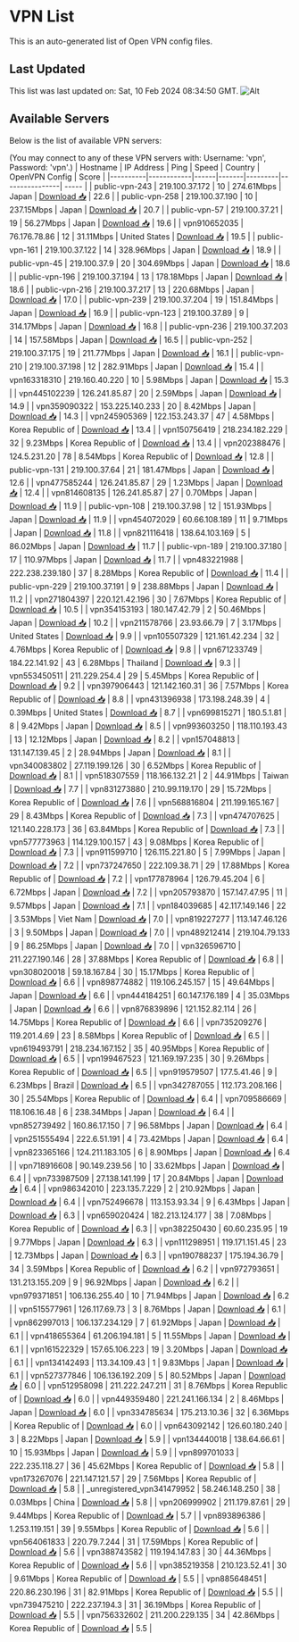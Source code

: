 # VPN List

This is an auto-generated list of Open VPN config files.

## Last Updated

This list was last updated on: Sat, 10 Feb 2024 08:34:50 GMT.
![Alt](https://repobeats.axiom.co/api/embed/186b98318ef1479477931607c1ad7d823f12451f.svg "Repobeats analytics image")

## Available Servers

Below is the list of available VPN servers:

(You may connect to any of these VPN servers with: Username: 'vpn', Password: 'vpn'.)
| Hostname | IP Address | Ping | Speed | Country | OpenVPN Config | Score |
|----------|------------|------|-------|---------|----------------| ----- |
| public-vpn-243 | 219.100.37.172 | 10 | 274.61Mbps | Japan | [Download 📥](./configs/server_0_JP.ovpn) | 22.6 |
| public-vpn-258 | 219.100.37.190 | 10 | 237.15Mbps | Japan | [Download 📥](./configs/server_1_JP.ovpn) | 20.7 |
| public-vpn-57 | 219.100.37.21 | 19 | 56.27Mbps | Japan | [Download 📥](./configs/server_2_JP.ovpn) | 19.6 |
| vpn910652035 | 76.176.78.86 | 12 | 31.11Mbps | United States | [Download 📥](./configs/server_3_US.ovpn) | 19.5 |
| public-vpn-161 | 219.100.37.122 | 14 | 328.96Mbps | Japan | [Download 📥](./configs/server_4_JP.ovpn) | 18.9 |
| public-vpn-45 | 219.100.37.9 | 20 | 304.69Mbps | Japan | [Download 📥](./configs/server_5_JP.ovpn) | 18.6 |
| public-vpn-196 | 219.100.37.194 | 13 | 178.18Mbps | Japan | [Download 📥](./configs/server_6_JP.ovpn) | 18.6 |
| public-vpn-216 | 219.100.37.217 | 13 | 220.68Mbps | Japan | [Download 📥](./configs/server_7_JP.ovpn) | 17.0 |
| public-vpn-239 | 219.100.37.204 | 19 | 151.84Mbps | Japan | [Download 📥](./configs/server_8_JP.ovpn) | 16.9 |
| public-vpn-123 | 219.100.37.89 | 9 | 314.17Mbps | Japan | [Download 📥](./configs/server_9_JP.ovpn) | 16.8 |
| public-vpn-236 | 219.100.37.203 | 14 | 157.58Mbps | Japan | [Download 📥](./configs/server_10_JP.ovpn) | 16.5 |
| public-vpn-252 | 219.100.37.175 | 19 | 211.77Mbps | Japan | [Download 📥](./configs/server_11_JP.ovpn) | 16.1 |
| public-vpn-210 | 219.100.37.198 | 12 | 282.91Mbps | Japan | [Download 📥](./configs/server_12_JP.ovpn) | 15.4 |
| vpn163318310 | 219.160.40.220 | 10 | 5.98Mbps | Japan | [Download 📥](./configs/server_13_JP.ovpn) | 15.3 |
| vpn445102239 | 126.241.85.87 | 20 | 2.59Mbps | Japan | [Download 📥](./configs/server_14_JP.ovpn) | 14.9 |
| vpn359090322 | 153.225.140.233 | 20 | 8.42Mbps | Japan | [Download 📥](./configs/server_15_JP.ovpn) | 14.3 |
| vpn245905369 | 122.153.243.37 | 47 | 4.58Mbps | Korea Republic of | [Download 📥](./configs/server_16_KR.ovpn) | 13.4 |
| vpn150756419 | 218.234.182.229 | 32 | 9.23Mbps | Korea Republic of | [Download 📥](./configs/server_17_KR.ovpn) | 13.4 |
| vpn202388476 | 124.5.231.20 | 78 | 8.54Mbps | Korea Republic of | [Download 📥](./configs/server_18_KR.ovpn) | 12.8 |
| public-vpn-131 | 219.100.37.64 | 21 | 181.47Mbps | Japan | [Download 📥](./configs/server_19_JP.ovpn) | 12.6 |
| vpn477585244 | 126.241.85.87 | 29 | 1.23Mbps | Japan | [Download 📥](./configs/server_20_JP.ovpn) | 12.4 |
| vpn814608135 | 126.241.85.87 | 27 | 0.70Mbps | Japan | [Download 📥](./configs/server_21_JP.ovpn) | 11.9 |
| public-vpn-108 | 219.100.37.98 | 12 | 151.93Mbps | Japan | [Download 📥](./configs/server_22_JP.ovpn) | 11.9 |
| vpn454072029 | 60.66.108.189 | 11 | 9.71Mbps | Japan | [Download 📥](./configs/server_23_JP.ovpn) | 11.8 |
| vpn821116418 | 138.64.103.169 | 5 | 86.02Mbps | Japan | [Download 📥](./configs/server_24_JP.ovpn) | 11.7 |
| public-vpn-189 | 219.100.37.180 | 17 | 110.97Mbps | Japan | [Download 📥](./configs/server_25_JP.ovpn) | 11.7 |
| vpn483221988 | 222.238.239.180 | 37 | 8.28Mbps | Korea Republic of | [Download 📥](./configs/server_26_KR.ovpn) | 11.4 |
| public-vpn-229 | 219.100.37.191 | 9 | 238.88Mbps | Japan | [Download 📥](./configs/server_27_JP.ovpn) | 11.2 |
| vpn271804397 | 220.121.42.196 | 30 | 7.67Mbps | Korea Republic of | [Download 📥](./configs/server_28_KR.ovpn) | 10.5 |
| vpn354153193 | 180.147.42.79 | 2 | 50.46Mbps | Japan | [Download 📥](./configs/server_29_JP.ovpn) | 10.2 |
| vpn211578766 | 23.93.66.79 | 7 | 3.17Mbps | United States | [Download 📥](./configs/server_30_US.ovpn) | 9.9 |
| vpn105507329 | 121.161.42.234 | 32 | 4.76Mbps | Korea Republic of | [Download 📥](./configs/server_31_KR.ovpn) | 9.8 |
| vpn671233749 | 184.22.141.92 | 43 | 6.28Mbps | Thailand | [Download 📥](./configs/server_32_TH.ovpn) | 9.3 |
| vpn553450511 | 211.229.254.4 | 29 | 5.45Mbps | Korea Republic of | [Download 📥](./configs/server_33_KR.ovpn) | 9.2 |
| vpn397906443 | 121.142.160.31 | 36 | 7.57Mbps | Korea Republic of | [Download 📥](./configs/server_34_KR.ovpn) | 8.8 |
| vpn431396938 | 173.198.248.39 | 4 | 0.39Mbps | United States | [Download 📥](./configs/server_35_US.ovpn) | 8.7 |
| vpn699815271 | 180.5.1.81 | 8 | 9.42Mbps | Japan | [Download 📥](./configs/server_36_JP.ovpn) | 8.5 |
| vpn993603250 | 118.110.193.43 | 13 | 12.12Mbps | Japan | [Download 📥](./configs/server_37_JP.ovpn) | 8.2 |
| vpn157048813 | 131.147.139.45 | 2 | 28.94Mbps | Japan | [Download 📥](./configs/server_38_JP.ovpn) | 8.1 |
| vpn340083802 | 27.119.199.126 | 30 | 6.52Mbps | Korea Republic of | [Download 📥](./configs/server_39_KR.ovpn) | 8.1 |
| vpn518307559 | 118.166.132.21 | 2 | 44.91Mbps | Taiwan | [Download 📥](./configs/server_40_TW.ovpn) | 7.7 |
| vpn831273880 | 210.99.119.170 | 29 | 15.72Mbps | Korea Republic of | [Download 📥](./configs/server_41_KR.ovpn) | 7.6 |
| vpn568816804 | 211.199.165.167 | 29 | 8.43Mbps | Korea Republic of | [Download 📥](./configs/server_42_KR.ovpn) | 7.3 |
| vpn474707625 | 121.140.228.173 | 36 | 63.84Mbps | Korea Republic of | [Download 📥](./configs/server_43_KR.ovpn) | 7.3 |
| vpn577773963 | 114.129.100.157 | 43 | 9.08Mbps | Korea Republic of | [Download 📥](./configs/server_44_KR.ovpn) | 7.3 |
| vpn911599710 | 126.115.221.80 | 5 | 7.99Mbps | Japan | [Download 📥](./configs/server_45_JP.ovpn) | 7.2 |
| vpn737247650 | 222.109.38.71 | 29 | 17.88Mbps | Korea Republic of | [Download 📥](./configs/server_46_KR.ovpn) | 7.2 |
| vpn177878964 | 126.79.45.204 | 6 | 6.72Mbps | Japan | [Download 📥](./configs/server_47_JP.ovpn) | 7.2 |
| vpn205793870 | 157.147.47.95 | 11 | 9.57Mbps | Japan | [Download 📥](./configs/server_48_JP.ovpn) | 7.1 |
| vpn184039685 | 42.117.149.146 | 22 | 3.53Mbps | Viet Nam | [Download 📥](./configs/server_49_VN.ovpn) | 7.0 |
| vpn819227277 | 113.147.46.126 | 3 | 9.50Mbps | Japan | [Download 📥](./configs/server_50_JP.ovpn) | 7.0 |
| vpn489212414 | 219.104.79.133 | 9 | 86.25Mbps | Japan | [Download 📥](./configs/server_51_JP.ovpn) | 7.0 |
| vpn326596710 | 211.227.190.146 | 28 | 37.88Mbps | Korea Republic of | [Download 📥](./configs/server_52_KR.ovpn) | 6.8 |
| vpn308020018 | 59.18.167.84 | 30 | 15.17Mbps | Korea Republic of | [Download 📥](./configs/server_53_KR.ovpn) | 6.6 |
| vpn898774882 | 119.106.245.157 | 15 | 49.64Mbps | Japan | [Download 📥](./configs/server_54_JP.ovpn) | 6.6 |
| vpn444184251 | 60.147.176.189 | 4 | 35.03Mbps | Japan | [Download 📥](./configs/server_55_JP.ovpn) | 6.6 |
| vpn876839896 | 121.152.82.114 | 26 | 14.75Mbps | Korea Republic of | [Download 📥](./configs/server_56_KR.ovpn) | 6.6 |
| vpn735209276 | 119.201.4.69 | 23 | 8.58Mbps | Korea Republic of | [Download 📥](./configs/server_57_KR.ovpn) | 6.5 |
| vpn619493791 | 218.234.167.152 | 35 | 40.95Mbps | Korea Republic of | [Download 📥](./configs/server_58_KR.ovpn) | 6.5 |
| vpn199467523 | 121.169.197.235 | 30 | 9.26Mbps | Korea Republic of | [Download 📥](./configs/server_59_KR.ovpn) | 6.5 |
| vpn919579507 | 177.5.41.46 | 9 | 6.23Mbps | Brazil | [Download 📥](./configs/server_60_BR.ovpn) | 6.5 |
| vpn342787055 | 112.173.208.166 | 30 | 25.54Mbps | Korea Republic of | [Download 📥](./configs/server_61_KR.ovpn) | 6.4 |
| vpn709586669 | 118.106.16.48 | 6 | 238.34Mbps | Japan | [Download 📥](./configs/server_62_JP.ovpn) | 6.4 |
| vpn852739492 | 160.86.17.150 | 7 | 96.58Mbps | Japan | [Download 📥](./configs/server_63_JP.ovpn) | 6.4 |
| vpn251555494 | 222.6.51.191 | 4 | 73.42Mbps | Japan | [Download 📥](./configs/server_64_JP.ovpn) | 6.4 |
| vpn823365166 | 124.211.183.105 | 6 | 8.90Mbps | Japan | [Download 📥](./configs/server_65_JP.ovpn) | 6.4 |
| vpn718916608 | 90.149.239.56 | 10 | 33.62Mbps | Japan | [Download 📥](./configs/server_66_JP.ovpn) | 6.4 |
| vpn733987509 | 27.138.141.199 | 17 | 20.84Mbps | Japan | [Download 📥](./configs/server_67_JP.ovpn) | 6.4 |
| vpn986342010 | 223.135.7.229 | 2 | 210.92Mbps | Japan | [Download 📥](./configs/server_68_JP.ovpn) | 6.4 |
| vpn752496678 | 113.153.93.34 | 9 | 6.43Mbps | Japan | [Download 📥](./configs/server_69_JP.ovpn) | 6.3 |
| vpn659020424 | 182.213.124.177 | 38 | 7.08Mbps | Korea Republic of | [Download 📥](./configs/server_70_KR.ovpn) | 6.3 |
| vpn382250430 | 60.60.235.95 | 19 | 9.77Mbps | Japan | [Download 📥](./configs/server_71_JP.ovpn) | 6.3 |
| vpn111298951 | 119.171.151.45 | 23 | 12.73Mbps | Japan | [Download 📥](./configs/server_72_JP.ovpn) | 6.3 |
| vpn190788237 | 175.194.36.79 | 34 | 3.59Mbps | Korea Republic of | [Download 📥](./configs/server_73_KR.ovpn) | 6.2 |
| vpn972793651 | 131.213.155.209 | 9 | 96.92Mbps | Japan | [Download 📥](./configs/server_74_JP.ovpn) | 6.2 |
| vpn979371851 | 106.136.255.40 | 10 | 71.94Mbps | Japan | [Download 📥](./configs/server_75_JP.ovpn) | 6.2 |
| vpn515577961 | 126.117.69.73 | 3 | 8.76Mbps | Japan | [Download 📥](./configs/server_76_JP.ovpn) | 6.1 |
| vpn862997013 | 106.137.234.129 | 7 | 61.92Mbps | Japan | [Download 📥](./configs/server_77_JP.ovpn) | 6.1 |
| vpn418655364 | 61.206.194.181 | 5 | 11.55Mbps | Japan | [Download 📥](./configs/server_78_JP.ovpn) | 6.1 |
| vpn161522329 | 157.65.106.223 | 19 | 3.20Mbps | Japan | [Download 📥](./configs/server_79_JP.ovpn) | 6.1 |
| vpn134142493 | 113.34.109.43 | 1 | 9.83Mbps | Japan | [Download 📥](./configs/server_80_JP.ovpn) | 6.1 |
| vpn527377846 | 106.136.192.209 | 5 | 80.52Mbps | Japan | [Download 📥](./configs/server_81_JP.ovpn) | 6.0 |
| vpn512958098 | 211.222.247.211 | 31 | 8.76Mbps | Korea Republic of | [Download 📥](./configs/server_82_KR.ovpn) | 6.0 |
| vpn449359480 | 221.241.166.134 | 2 | 8.46Mbps | Japan | [Download 📥](./configs/server_83_JP.ovpn) | 6.0 |
| vpn334785634 | 175.213.10.36 | 32 | 6.36Mbps | Korea Republic of | [Download 📥](./configs/server_84_KR.ovpn) | 6.0 |
| vpn643092142 | 126.60.180.240 | 3 | 8.22Mbps | Japan | [Download 📥](./configs/server_85_JP.ovpn) | 5.9 |
| vpn134440018 | 138.64.66.61 | 10 | 15.93Mbps | Japan | [Download 📥](./configs/server_86_JP.ovpn) | 5.9 |
| vpn899701033 | 222.235.118.27 | 36 | 45.62Mbps | Korea Republic of | [Download 📥](./configs/server_87_KR.ovpn) | 5.8 |
| vpn173267076 | 221.147.121.57 | 29 | 7.56Mbps | Korea Republic of | [Download 📥](./configs/server_88_KR.ovpn) | 5.8 |
| _unregistered_vpn341479952 | 58.246.148.250 | 38 | 0.03Mbps | China | [Download 📥](./configs/server_89_CN.ovpn) | 5.8 |
| vpn206999902 | 211.179.87.61 | 29 | 9.44Mbps | Korea Republic of | [Download 📥](./configs/server_90_KR.ovpn) | 5.7 |
| vpn893896386 | 1.253.119.151 | 39 | 9.55Mbps | Korea Republic of | [Download 📥](./configs/server_91_KR.ovpn) | 5.6 |
| vpn564061833 | 220.79.7.244 | 31 | 17.59Mbps | Korea Republic of | [Download 📥](./configs/server_92_KR.ovpn) | 5.6 |
| vpn388743582 | 119.194.147.83 | 30 | 44.36Mbps | Korea Republic of | [Download 📥](./configs/server_93_KR.ovpn) | 5.6 |
| vpn385219358 | 210.123.52.41 | 30 | 9.61Mbps | Korea Republic of | [Download 📥](./configs/server_94_KR.ovpn) | 5.5 |
| vpn885648451 | 220.86.230.196 | 31 | 82.91Mbps | Korea Republic of | [Download 📥](./configs/server_95_KR.ovpn) | 5.5 |
| vpn739475210 | 222.237.194.3 | 31 | 36.19Mbps | Korea Republic of | [Download 📥](./configs/server_96_KR.ovpn) | 5.5 |
| vpn756332602 | 211.200.229.135 | 34 | 42.86Mbps | Korea Republic of | [Download 📥](./configs/server_97_KR.ovpn) | 5.5 |
